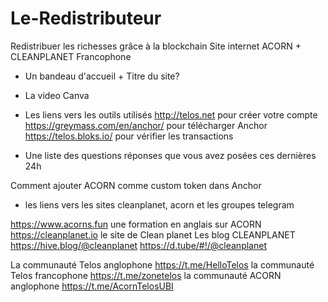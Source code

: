 # Le-Redistributeur
Redistribuer les richesses grâce à la blockchain
Site internet ACORN + CLEANPLANET Francophone

- Un bandeau d'accueil + Titre du site?
- La video Canva 
- Les liens vers les outils utilisés 
	http://telos.net pour créer votre compte
	https://greymass.com/en/anchor/ pour télécharger Anchor
	https://telos.bloks.io/ pour vérifier les transactions
	
- Une liste des questions réponses que vous avez posées ces dernières 24h 

Comment ajouter ACORN comme custom token dans Anchor

- les liens vers les sites cleanplanet, acorn et les groupes telegram

https://www.acorns.fun une formation en anglais sur ACORN
https://cleanplanet.io le site de Clean planet
Les blog CLEANPLANET
https://hive.blog/@cleanplanet
https://d.tube/#!/@cleanplanet

La communauté Telos anglophone https://t.me/HelloTelos
la communauté Telos francophone https://t.me/zonetelos
la communauté ACORN anglophone https://t.me/AcornTelosUBI


